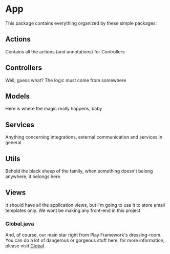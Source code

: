 # App

This package contains everything organized by these simple packages:

## Actions

Contains all the actions (and annotations) for Controllers

## Controllers

Well, guess what? The logic must come from somewhere

## Models

Here is where the magic really happens, baby

## Services

Anything concerning integrations, external communication and services in general

## Utils

Behold the black sheep of the family, when something doesn't belong anywhere, it belongs here

## Views

It should have all the application views, but I'm going to use it to store email templates only. We wont be making any front-end in this project


### Global.java

And, of course, our main star right from Play Framework's dressing-room. You can do a lot of dangerous or gorgeous stuff here, for more information, please visit [Global](https://www.playframework.com/documentation/2.0/JavaGlobal)
